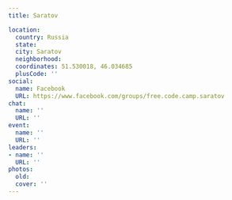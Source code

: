 ```yaml
---
title: Saratov

location:
  country: Russia
  state: 
  city: Saratov
  neighborhood: 
  coordinates: 51.530018, 46.034685
  plusCode: ''
social:
  name: Facebook
  URL: https://www.facebook.com/groups/free.code.camp.saratov
chat:
  name: ''
  URL: ''
event:
  name: ''
  URL: ''
leaders:
- name: ''
  URL: ''
photos:
  old: 
  cover: ''
---
```

